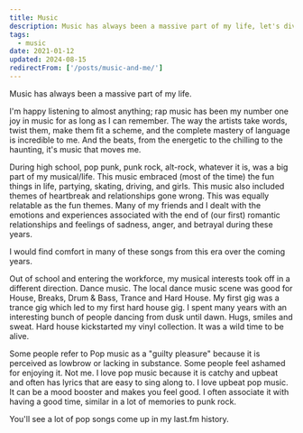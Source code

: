 ```yaml
---
title: Music
description: Music has always been a massive part of my life, let's dive into how that came to be.
tags:
  - music
date: 2021-01-12
updated: 2024-08-15
redirectFrom: ['/posts/music-and-me/']
---
```


Music has always been a massive part of my life.

I'm happy listening to almost anything; rap music has been my number one joy in music for as long as I can remember. The way the artists take words, twist them, make them fit a scheme, and the complete mastery of language is incredible to me. And the beats, from the energetic to the chilling to the haunting, it's music that moves me.

During high school, pop punk, punk rock, alt-rock, whatever it is, was a big part of my musical/life. This music embraced (most of the time) the fun things in life, partying, skating, driving, and girls. This music also included themes of heartbreak and relationships gone wrong. This was equally relatable as the fun themes. Many of my friends and I dealt with the emotions and experiences associated with the end of (our first) romantic relationships and feelings of sadness, anger, and betrayal during these years.

I would find comfort in many of these songs from this era over the coming years.

Out of school and entering the workforce, my musical interests took off in a different direction. Dance music. The local dance music scene was good for House, Breaks, Drum & Bass, Trance and Hard House. My first gig was a trance gig which led to my first hard house gig. I spent many years with an interesting bunch of people dancing from dusk until dawn. Hugs, smiles and sweat. Hard house kickstarted my vinyl collection. It was a wild time to be alive.

Some people refer to Pop music as a "guilty pleasure" because it is perceived as lowbrow or lacking in substance. Some people feel ashamed for enjoying it. Not me. I love pop music because it is catchy and upbeat and often has lyrics that are easy to sing along to. I love upbeat pop music. It can be a mood booster and makes you feel good. I often associate it with having a good time, similar in a lot of memories to punk rock.

You'll see a lot of pop songs come up in my last.fm history.
